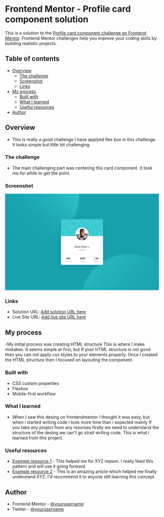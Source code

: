 # Frontend Mentor - Profile card component solution

This is a solution to the [Profile card component challenge on Frontend Mentor](https://www.frontendmentor.io/challenges/profile-card-component-cfArpWshJ). Frontend Mentor challenges help you improve your coding skills by building realistic projects. 

## Table of contents

- [Overview](#overview)
  - [The challenge](#the-challenge)
  - [Screenshot](#screenshot)
  - [Links](#links)
- [My process](#my-process)
  - [Built with](#built-with)
  - [What I learned](#what-i-learned)
  - [Useful resources](#useful-resources)
- [Author](#author)

## Overview
- This is really a good challenge I have applyed flex box in this challenge. It looks simple but little bit challenging.
### The challenge

- The main challenging part was centering this card component. It took me for while to get the point.

### Screenshot

![Screenshot](./design/screenshot.png)

### Links

- Solution URL: [Add solution URL here](https://your-solution-url.com)
- Live Site URL: [Add live site URL here](https://your-live-site-url.com)

## My process
-My initial process was creating HTML structure This is where I make mistakes. It seems simple at first, but If your HTML structure is not good then you can not apply css styles to your elements properly. Once I created the HTML structure then I focused on layouting the component. 
### Built with

- CSS custom properties
- Flexbox
- Mobile-first workflow


### What I learned
- When I saw this desing on frontendmentor I thought it was easy, but when i started writing code I took more time than i expected mainly If you take any project from any resorses firstly we need to understand the structure of the desing we can't go strait writing code. This is what i learned from this project.
### Useful resources

- [Example resource 1](https://www.example.com) - This helped me for XYZ reason. I really liked this pattern and will use it going forward.
- [Example resource 2](https://www.example.com) - This is an amazing article which helped me finally understand XYZ. I'd recommend it to anyone still learning this concept.

## Author

- Frontend Mentor - [@yourusername](https://www.frontendmentor.io/profile/yourusername)
- Twitter - [@yourusername](https://www.twitter.com/yourusername)
